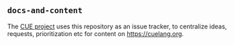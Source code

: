 ## `docs-and-content`

The [CUE project](https://cuelang.org) uses this repository as an issue
tracker, to centralize ideas, requests, prioritization etc for content on
https://cuelang.org.
